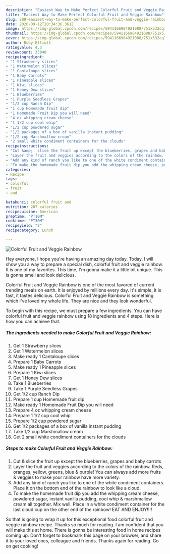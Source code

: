 ```yaml
---
description: "Easiest Way to Make Perfect Colorful Fruit and Veggie Rainbow"
title: "Easiest Way to Make Perfect Colorful Fruit and Veggie Rainbow"
slug: 289-easiest-way-to-make-perfect-colorful-fruit-and-veggie-rainbow
date: 2020-09-12T20:34:36.361Z
image: https://img-global.cpcdn.com/recipes/5941166984921088/751x532cq70/colorful-fruit-and-veggie-rainbow-recipe-main-photo.jpg
thumbnail: https://img-global.cpcdn.com/recipes/5941166984921088/751x532cq70/colorful-fruit-and-veggie-rainbow-recipe-main-photo.jpg
cover: https://img-global.cpcdn.com/recipes/5941166984921088/751x532cq70/colorful-fruit-and-veggie-rainbow-recipe-main-photo.jpg
author: Ruby Elliott
ratingvalue: 4.3
reviewcount: 35040
recipeingredient:
- "1 Strawberry slices"
- "1 Watermelon slices"
- "1 Cantaloupe slices"
- "1 Baby Carrots"
- "1 Pineapple slices"
- "1 Kiwi slices"
- "1 Honey Dew slices"
- "1 Blueberries"
- "1 Purple Seedless Grapes"
- "1/2 cup Ranch Dip"
- "1 cup Homemade fruit dip"
- "1 Homemade Fruit Dip you will need"
- "4 oz whipping cream cheese"
- "1 1/2 cup cool whip"
- "1/2 cup powdered sugar"
- "1/2 packages of a box of vanilla instant pudding"
- "1/2 cup Marshmallow cream"
- "2 small white condiment containers for the clouds"
recipeinstructions:
- "Cut &amp;  slice the fruit up except the blueberries, grapes and baby carrots"
- "Layer the fruit and veggies according to the colors of the rainbow. Reds, oranges, yellow, greens, blue &amp; purple! You can always add more fruits &amp; veggies to make your rainbow have more variety."
- "Add any kind of ranch you like to one of the white condiment containers. Place it on the bottom end of the rainbow to look like a cloud."
- "To make the homemade fruit dip you add the whipping cream cheese, powdered sugar, instant vanilla pudding, cool whip &amp; marshmallow cream all together. Mix well. Place in a white condiment container for the last cloud cup on the other end of the rainbow! EAT AND ENJOY!!!!"
categories:
- Recipe
tags:
- colorful
- fruit
- and

katakunci: colorful fruit and 
nutrition: 207 calories
recipecuisine: American
preptime: "PT10M"
cooktime: "PT30M"
recipeyield: "2"
recipecategory: Lunch

---
```



![Colorful Fruit and Veggie Rainbow](https://img-global.cpcdn.com/recipes/5941166984921088/751x532cq70/colorful-fruit-and-veggie-rainbow-recipe-main-photo.jpg)

Hey everyone, I hope you're having an amazing day today. Today, I will show you a way to prepare a special dish, colorful fruit and veggie rainbow. It is one of my favorites. This time, I'm gonna make it a little bit unique. This is gonna smell and look delicious.

Colorful Fruit and Veggie Rainbow is one of the most favored of current trending meals on earth. It is enjoyed by millions every day. It's simple, it is fast, it tastes delicious. Colorful Fruit and Veggie Rainbow is something which I've loved my whole life. They are nice and they look wonderful.




To begin with this recipe, we must prepare a few ingredients. You can have colorful fruit and veggie rainbow using 18 ingredients and 4 steps. Here is how you can achieve that.

<!--inarticleads1-->

##### The ingredients needed to make Colorful Fruit and Veggie Rainbow:

1. Get 1 Strawberry slices
1. Get 1 Watermelon slices
1. Make ready 1 Cantaloupe slices
1. Prepare 1 Baby Carrots
1. Make ready 1 Pineapple slices
1. Prepare 1 Kiwi slices
1. Get 1 Honey Dew slices
1. Take 1 Blueberries
1. Take 1 Purple Seedless Grapes
1. Get 1/2 cup Ranch Dip
1. Prepare 1 cup Homemade fruit dip
1. Make ready 1 Homemade Fruit Dip you will need
1. Prepare 4 oz whipping cream cheese
1. Prepare 1 1/2 cup cool whip
1. Prepare 1/2 cup powdered sugar
1. Get 1/2 packages of a box of vanilla instant pudding
1. Take 1/2 cup Marshmallow cream
1. Get 2 small white condiment containers for the clouds




<!--inarticleads2-->

##### Steps to make Colorful Fruit and Veggie Rainbow:

1. Cut &amp;  slice the fruit up except the blueberries, grapes and baby carrots
1. Layer the fruit and veggies according to the colors of the rainbow. Reds, oranges, yellow, greens, blue &amp; purple! You can always add more fruits &amp; veggies to make your rainbow have more variety.
1. Add any kind of ranch you like to one of the white condiment containers. Place it on the bottom end of the rainbow to look like a cloud.
1. To make the homemade fruit dip you add the whipping cream cheese, powdered sugar, instant vanilla pudding, cool whip &amp; marshmallow cream all together. Mix well. Place in a white condiment container for the last cloud cup on the other end of the rainbow! EAT AND ENJOY!!!!




So that is going to wrap it up for this exceptional food colorful fruit and veggie rainbow recipe. Thanks so much for reading. I am confident that you will make this at home. There is gonna be interesting food in home recipes coming up. Don't forget to bookmark this page on your browser, and share it to your loved ones, colleague and friends. Thanks again for reading. Go on get cooking!
